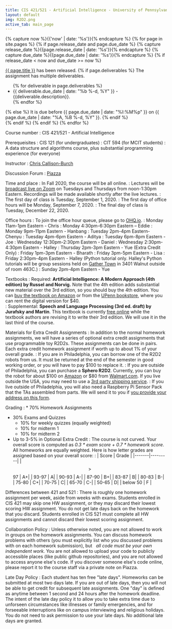 ```yaml
---
title: CIS 421/521 - Artificial Intelligence - University of Pennsylvania
layout: default
img: R2D2.png
active_tab: main_page 
---
```

<!--
<div class="alert alert-danger" markdown="1">
To get a permit for CIS 421/521, you should [sign yourself up for the CIS waitlist](https://forms.cis.upenn.edu/waitlist/index.php).  After you've added yourself to the waitlist, you'll get assigned a category based on your degree and how many years you have left at Penn.  If you have a question about the waitlist system you can email Lee Dukes ldukes@seas.upenn.edu.  

In order to be considered for a permit for the course, you must complete the first assignment by its due date.
</div>
-->


<!-- Display an alert about upcoming homework assignments -->
{% capture now %}{{'now' | date: '%s'}}{% endcapture %}
{% for page in site.pages %}
{% if page.release_date and page.due_date %}
{% capture release_date %}{{page.release_date | date: '%s'}}{% endcapture %}
{% capture due_date %}{{page.due_date | date: '%s'}}{% endcapture %}
{% if release_date < now and due_date >= now %}
<div class="alert alert-info">
<a href="{{page.url}}">{{ page.title }}</a> has been released.  
{% if page.deliverables %}
The assignment has multiple deliverables.
<ul>
{% for deliverable in page.deliverables %}
<li>{{ deliverable.due_date | date: "%b %-d, %Y" }} - {{deliverable.description}}.</li>
{% endfor %}
</ul>
{% else %}
It is due before {{ page.due_date | date: "%I:%M%p" }} on {{ page.due_date | date: "%A, %B %-d, %Y" }}.
{% endif %}
</div>
{% endif %}
{% endif %}
{% endfor %}
<!-- End alert for upcoming homework assignments -->


<!--

<div class="alert alert-success" markdown="1">
[When you borrow one of the programmable toy R2D2s for the semester, please fill out this Robot Checkout Form.](https://docs.google.com/forms/d/e/1FAIpQLSeVrCvG_2zcb2bPdn0bor61EOTzzqesI748l1pG4u9TqJ_GgQ/viewform?usp=sf_link)
</div>



<div class="alert alert-info" markdown="1">
R2D2 ***Extra Credit*** Assignments (late submission not allowed):
* [Robot Exercise 1: Using Python to Control R2D2](r2d2_assignments/hw1/homework1.html)
* [Robot Exercise 2: Robot Navigation](r2d2_assignments/hw2/homework2.html)
* [Robot Exercise 3: Flag Capture Game using a Minimax Algorithm](r2d2_assignments/hw3/homework3.html)
* [Robot Exercise 4: Commanding Robots with Natural Language](r2d2_assignments/hw4/homework4.html)

Extra Credit Bounty Items:
* ~~Get the Python API that we developed working on Windows~~ (solved by Hanbang with Raspberry Pi)
* Find a way to communicate the robot's gyroscopic sensor info back to Python
* Develop a Python collision detection protocol 
</div>

-->



Course number
: CIS 421/521 - Artificial Intelligence

Prerequeisites
: CIS 121 (for undergraduates)
: CIT 594 (for MCIT students)
: A data structure and algorithms course, plus substantial programming experience (for everyone)

Instructor
: [Chris Callison-Burch](https://www.cis.upenn.edu/~ccb/)

Discussion Forum
: [Piazza](https://piazza.com/upenn/fall2020/cis521)

Time and place
: In Fall 2020, the course will be all online.
: Lectures will be [broadcast live on Zoom](https://upenn.zoom.us/j/97517317746?pwd=dlZSZTZXd1ZXaDhqeUhDK251TTFndz09) on Tuesdays and Thursdays from noon-1:30pm Eastern. Recordings will be made available shortly after the live lectures. 
: The first day of class is Tuesday, September 1, 2020.
: The first day of office hours will be Monday, September 7, 2020.
: The final day of class is Tuesday, December 22, 2020.

Office hours 
: To join the office hour queue, please go to [OHQ.io](https://ohq.io/courses/122).
: Monday 11am-1pm Eastern - Chris
: Monday 4:30pm-6:30pm Eastern – Eddie
: Monday 9pm-11pm Eastern - Hanbang 
: Tuesday 2pm-4pm Eastern- Chenyu
: Tuesday 4pm-6pm Eastern - Aditya
: Tuesday 6pm-8pm Eastern - Joe
: Wednesday 12:30pm-2:30pm Eastern - Daniel
: Wednesday 2:30pm-4:30pm Eastern - Halley
: Thursday 2pm-3pm Eastern - Yue (Extra Credit Only)
: Friday 1pm-3pm Eastern - Bharath
: Friday 3pm-5pm Eastern - Lisa
: Friday 2:30pm-4pm Eastern - Halley (Python tutorial only.  Halley's Python tutorials will be group sessions held on [Gather Town](https://gather.town/aQMGI0l1R8DP0Ovv/penn-cis) in 3401 Walnut outside of room 463C.)
: Sunday 2pm-4pm Eastern - Yue


Textbooks
: Required: __Artificial Intelligence: A Modern Approach (4th edition) by Russel and Norvig.__ Note that the 4th edition adds substantial new material over the 3rd edition, so you should buy the 4th edition.  You can [buy the textbook on Amazon](https://www.amazon.com/Artificial-Intelligence-A-Modern-Approach/dp/0134610997/) or from the [UPenn bookstore](https://upenn.bncollege.com/shop/upenn/page/find-textbooks), where you can rent the digital version for $40.  
: Supplemental: __Speech and Language Processing (3rd ed. draft) by Jurafsky and Martin__.  This textbook is currently [free online](https://web.stanford.edu/~jurafsky/slp3/) while the textbook authors are revising it to write their 3rd edition.  We will use it in the last third of the course. 



Materials for Extra Credit Assignments
: In addition to the normal homework assignments, we will have a series of optional extra credit assignments that use programmable toy R2D2s.  These assignments can be done in pairs.  Each extra credit homework assignment if worth up to about 1% of your overall grade.
: If you are in Philadelphia, you can borrow one of the R2D2 robots from us.  It must be returned at the end of the semester in good working order, or you will have to pay $100 to replace it. 
: If you are outside of Philadelphia, you can purchase a __Sphero R2D2__.  Currently, you can buy the robot for about $100 on [Amazon](https://www.amazon.com/Sphero-R201ROW-R2-D2-App-Enabled-Droid/dp/B071KSR86B/) or $80 from [Walmart.com](https://www.walmart.com/ip/Sphero-R2-D2-App-Enabled-Droid/707617540).  If you live outside the USA, you may need to use a [3rd party shipping service](https://planetexpress.com/stores/walmart/).
: If you live outside of Philadelphia, you will also need a Raspberry Pi Sensor Pack that the TAs assembled from parts. We will send it to you if [you provide your address on this form](https://docs.google.com/forms/d/e/1FAIpQLSdGu_0Qms_RxA42QCZY0A_PrJFPNgXrVENYmZTAclrj5ZKoww/viewform?usp=sf_link).



Grading 
: * 70% Homework Assignments
* 30% Exams and Quizzes 
	* 10% for weekly quizzes (equally weighted)
	* 10% for midterm 1
	* 10% for midterm 2
* Up to 3-5% in Optional Extra Credit
: The course is not curved.  Your overall score is computed as _0.3 * exam score + 0.7 * homework score_.  All homeworks are equally weighted. Here is  how letter grades are assigned based on your overall score:
: | Score	| Grade   |
|-------|---------| 
|$$>$$ 97 | A+| 
| 93-97	| A| 
| 90-93	| A-| 
| 87-90	| B+| 
| 83-87	| B| 
| 80-83	| B-| 
| 75-80	| C+| 
| 70-75	| C| 
| 65-70	| C-| 
| 50-65	| D| 
| below 50	| F |

Differences between 421 and 521
: There is roughly one homework assignment per week, aside from weeks with exams.  Students enrolled in CIS 421 may skip one HW assignment, or they may discard their lowest scoring HW assignment.  You do not get late days back on the homework that you discard.  Students enrolled in CIS 521 must complete all HW assignments and cannot discard their lowest scoring assignment.


Collaboration Policy
: Unless otherwise noted, you are not allowed to work in groups on the homework assignments. You can discuss homework problems with others (you must explicitly list who you discussed problems with on each homework submission), but   *all code must be your own independent work.*  You are not allowed to upload your code to publicly accessible places (like public github repositories), and you are not allowed to access anyone else's code.  If you discover someone else's code online, please report it to the course staff via a private note on Piazza. 


Late Day Policy
: Each student has ten free "late days".  Homeworks can be submitted at most two days late.  If you are out of late days, then you will not be able to get credit for subsequent late assignments. One "day" is defined as anytime between 1 second and 24 hours after the homework deadline. The intent of the late day policy it to allow you to take extra time due to unforseen circumstances like illnesses or family emergencies, and for forseeable interruptions like on campus interviewing and religious holidays.  You do not need to ask permission to use your late days.  No additional late days are granted. 

